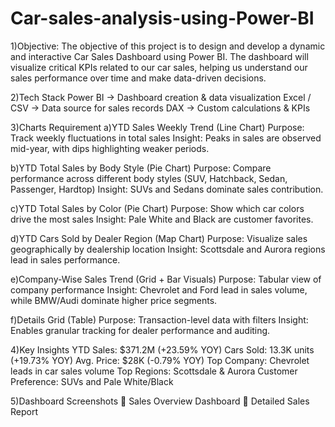 # Car-sales-analysis-using-Power-BI
1)Objective: The objective of this project is to design and develop a dynamic and interactive Car Sales Dashboard using Power BI. The dashboard will visualize critical KPIs related to our car sales, helping us understand our sales performance over time and make data-driven decisions.

2)Tech Stack
Power BI → Dashboard creation & data visualization
Excel / CSV → Data source for sales records
DAX → Custom calculations & KPIs

3)Charts Requirement
a)YTD Sales Weekly Trend (Line Chart)
Purpose: Track weekly fluctuations in total sales
Insight: Peaks in sales are observed mid-year, with dips highlighting weaker periods.

b)YTD Total Sales by Body Style (Pie Chart)
Purpose: Compare performance across different body styles (SUV, Hatchback, Sedan, Passenger, Hardtop)
Insight: SUVs and Sedans dominate sales contribution.

c)YTD Total Sales by Color (Pie Chart)
Purpose: Show which car colors drive the most sales
Insight: Pale White and Black are customer favorites.

d)YTD Cars Sold by Dealer Region (Map Chart)
Purpose: Visualize sales geographically by dealership location
Insight: Scottsdale and Aurora regions lead in sales performance.

e)Company-Wise Sales Trend (Grid + Bar Visuals)
Purpose: Tabular view of company performance
Insight: Chevrolet and Ford lead in sales volume, while BMW/Audi dominate higher price segments.

f)Details Grid (Table)
Purpose: Transaction-level data with filters
Insight: Enables granular tracking for dealer performance and auditing.

4)Key Insights
YTD Sales: $371.2M (+23.59% YOY)
Cars Sold: 13.3K units (+19.73% YOY)
Avg. Price: $28K (-0.79% YOY)
Top Company: Chevrolet leads in car sales volume
Top Regions: Scottsdale & Aurora
Customer Preference: SUVs and Pale White/Black

5)Dashboard Screenshots
🔹 Sales Overview Dashboard
🔹 Detailed Sales Report
